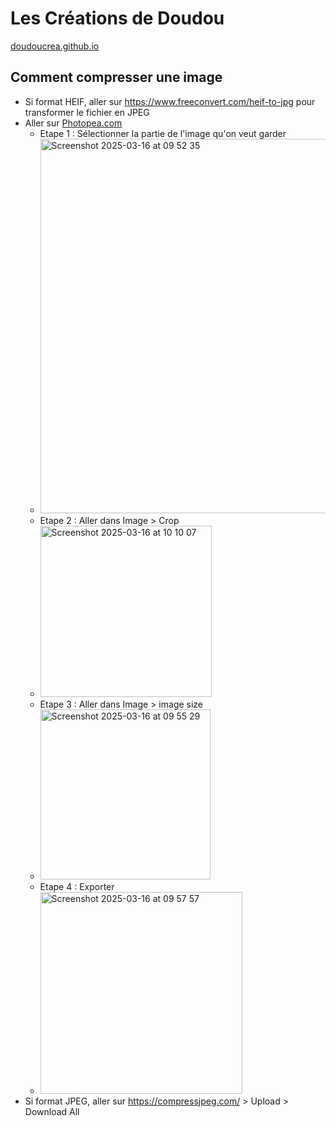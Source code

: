 # Les Créations de Doudou
[doudoucrea.github.io](https://doudoucrea.github.io)

## Comment compresser une image
- Si format HEIF, aller sur https://www.freeconvert.com/heif-to-jpg pour transformer le fichier en JPEG
- Aller sur [Photopea.com](https://photopea.com)
  - Etape 1 : Sélectionner la partie de l'image qu'on veut garder
  - <img width="599" alt="Screenshot 2025-03-16 at 09 52 35" src="https://github.com/user-attachments/assets/3a62b6ff-127d-4762-a444-d1dab37fd836" />
  - Etape 2 : Aller dans Image > Crop
  - <img width="274" alt="Screenshot 2025-03-16 at 10 10 07" src="https://github.com/user-attachments/assets/4be778a7-73e5-4ba9-a51a-ed7dd56f14ae" />
  - Etape 3 : Aller dans Image > image size
  - <img width="272" alt="Screenshot 2025-03-16 at 09 55 29" src="https://github.com/user-attachments/assets/8d02820c-5715-48df-8d57-28af6f233c05" />
  - Etape 4 : Exporter
  - <img width="323" alt="Screenshot 2025-03-16 at 09 57 57" src="https://github.com/user-attachments/assets/4242e2c6-3aff-4401-b985-e4d0ca10f64a" />
- Si format JPEG, aller sur https://compressjpeg.com/ > Upload > Download All
 
